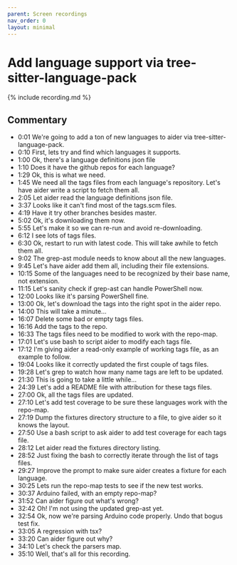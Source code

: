 ```yaml
---
parent: Screen recordings
nav_order: 0
layout: minimal
---
```


# Add language support via tree-sitter-language-pack

<script>
const recording_id = "tree-sitter-language-pack";
const recording_url = "https://gist.githubusercontent.com/paul-gauthier/a990333449b09e2793088a45eb1587f4/raw/364124781cca282907ccdc7567cdfc588a9b438b/tmp.redacted.cast";
</script>

{% include recording.md %}


## Commentary

- 0:01 We're going to add a ton of new languages to aider via tree-sitter-language-pack.
- 0:10 First, lets try and find which languages it supports.
- 1:00 Ok, there's a language definitions json file
- 1:10 Does it have the github repos for each language?
- 1:29 Ok, this is what we need.
- 1:45 We need all the tags files from each language's repository. Let's have aider write a script to fetch them all.
- 2:05 Let aider read the language definitions json file.
- 3:37 Looks like it can't find most of the tags.scm files.
- 4:19 Have it try other branches besides master.
- 5:02 Ok, it's downloading them now.
- 5:55 Let's make it so we can re-run and avoid re-downloading.
- 6:12 I see lots of tags files.
- 6:30 Ok, restart to run with latest code. This will take awhile to fetch them all.
- 9:02 The grep-ast module needs to know about all the new languages.
- 9:45 Let's have aider add them all, including their file extensions.
- 10:15 Some of the languages need to be recognized by their base name, not extension.
- 11:15 Let's sanity check if grep-ast can handle PowerShell now.
- 12:00 Looks like it's parsing PowerShell fine.
- 13:00 Ok, let's download the tags into the right spot in the aider repo.
- 14:00 This will take a minute...
- 16:07 Delete some bad or empty tags files.
- 16:16 Add the tags to the repo.
- 16:33 The tags files need to be modified to work with the repo-map.
- 17:01 Let's use bash to script aider to modify each tags file.
- 17:12 I'm giving aider a read-only example of working tags file, as an example to follow.
- 19:04 Looks like it correctly updated the first couple of tags files.
- 19:28 Let's grep to watch how many name tags are left to be updated.
- 21:30 This is going to take a little while...
- 24:39 Let's add a README file with attribution for these tags files.
- 27:00 Ok, all the tags files are updated.
- 27:10 Let's add test coverage to be sure these languages work with the repo-map.
- 27:19 Dump the fixtures directory structure to a file, to give aider so it knows the layout.
- 27:50 Use a bash script to ask aider to add test coverage for each tags file.
- 28:12 Let aider read the fixtures directory listing.
- 28:52 Just fixing the bash to correctly iterate through the list of tags files.
- 29:27 Improve the prompt to make sure aider creates a fixture for each language.
- 30:25 Lets run the repo-map tests to see if the new test works.
- 30:37 Arduino failed, with an empty repo-map?
- 31:52 Can aider figure out what's wrong?
- 32:42 Oh! I'm not using the updated grep-ast yet.
- 32:54 Ok, now we're parsing Arduino code properly. Undo that bogus test fix.
- 33:05 A regression with tsx?
- 33:20 Can aider figure out why?
- 34:10 Let's check the parsers map.
- 35:10 Well, that's all for this recording.












